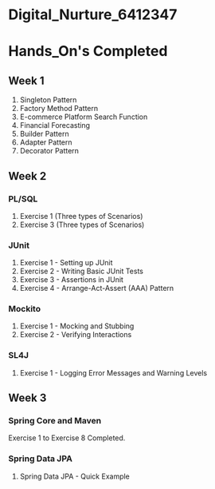 # Digital_Nurture_6412347

# Hands_On's Completed

## Week 1

1. Singleton Pattern
2. Factory Method Pattern
3. E-commerce Platform Search Function
4. Financial Forecasting
5. Builder Pattern
6. Adapter Pattern
7. Decorator Pattern

## Week 2

### PL/SQL

1. Exercise 1 (Three types of Scenarios)
2. Exercise 3 (Three types of Scenarios)

### JUnit

1. Exercise 1 - Setting up JUnit
2. Exercise 2 - Writing Basic JUnit Tests
3. Exercise 3 - Assertions in JUnit
4. Exercise 4 - Arrange-Act-Assert (AAA) Pattern

### Mockito

1. Exercise 1 - Mocking and Stubbing
2. Exercise 2 - Verifying Interactions

### SL4J

1. Exercise 1 - Logging Error Messages and Warning Levels

## Week 3

### Spring Core and Maven

Exercise 1 to Exercise 8 Completed.

### Spring Data JPA

1. Spring Data JPA - Quick Example
